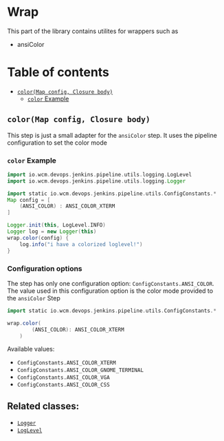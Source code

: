 # Wrap

This part of the library contains utilites for wrappers such as
* ansiColor

# Table of contents

* [`color(Map config, Closure body)`](#colormap-config-closure-body)
    * [`color` Example](#color-example)

## `color(Map config, Closure body)`

This step is just a small adapter for the `ansiColor` step.
It uses the pipeline configuration to set the color mode

### `color` Example

```groovy
import io.wcm.devops.jenkins.pipeline.utils.logging.LogLevel
import io.wcm.devops.jenkins.pipeline.utils.logging.Logger

import static io.wcm.devops.jenkins.pipeline.utils.ConfigConstants.*
Map config = [
    (ANSI_COLOR) : ANSI_COLOR_XTERM
]

Logger.init(this, LogLevel.INFO)
Logger log = new Logger(this)
wrap.color(config) {
    log.info("i have a colorized loglevel!")
}

```

### Configuration options

The step has only one configuration option: `ConfigConstants.ANSI_COLOR`.
The value used in this configuration option is the color mode provided to the
`ansiColor` Step

```groovy
import static io.wcm.devops.jenkins.pipeline.utils.ConfigConstants.*

wrap.color(
        (ANSI_COLOR): ANSI_COLOR_XTERM
    )
```

Available values:
* `ConfigConstants.ANSI_COLOR_XTERM`
* `ConfigConstants.ANSI_COLOR_GNOME_TERMINAL`
* `ConfigConstants.ANSI_COLOR_VGA`
* `ConfigConstants.ANSI_COLOR_CSS`

## Related classes:
* [`Logger`](../src/io/wcm/tooling/jenkins/pipeline/utils/logging/Logger.groovy)
* [`LogLevel`](../src/io/wcm/tooling/jenkins/pipeline/utils/logging/LogLevel.groovy)
